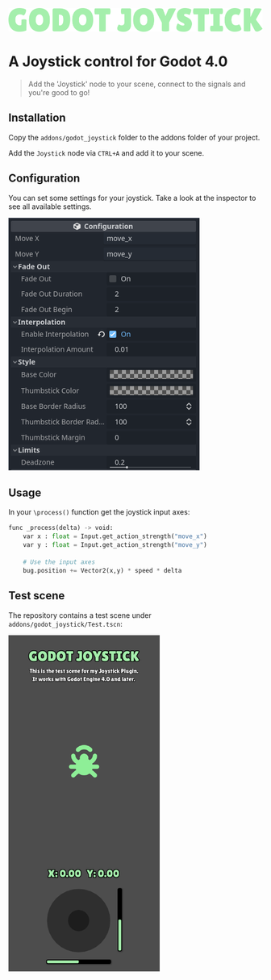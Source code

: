<p align="center">
	<img src="./addons/godot_joystick/media/logo.png"/>
</p>

# A Joystick control for Godot 4.0

> Add the 'Joystick' node to your scene, connect to the signals and you're good to go!

## Installation

Copy the `addons/godot_joystick` folder to the addons folder of your project.

Add the `Joystick` node via `CTRL+A` and add it to your scene.

## Configuration

You can set some settings for your joystick. Take a look at the inspector to see all available settings.

![](./addons/godot_joystick/media/inspector.png)

## Usage

In your `\process()` function get the joystick input axes:

```python
func _process(delta) -> void:
	var x : float = Input.get_action_strength("move_x")
	var y : float = Input.get_action_strength("move_y")

	# Use the input axes
	bug.position += Vector2(x,y) * speed * delta
```

## Test scene

The repository contains a test scene under `addons/godot_joystick/Test.tscn`:

<img src="addons/godot_joystick/media/showcase.png" width="300">
